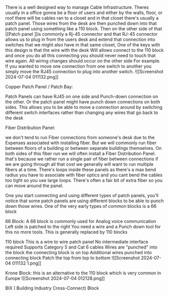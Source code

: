 There is a well designed way to manage Cable Infrastructure. Theres usually in a office gonna be a floor of users and either by the walls, floor, or roof there will be cables ran to a closet and in that closet there's usually a patch panel. Those wires from the desk are then punched down into that patch panel using something like a 110 block. Then on the other side of that [[Patch panel ]]is commonly a Rj-45 connector and that RJ-45 connector allows us to plug in from the users desk and extend that connection into switches that we might also have in that same closet, One of the keys with this design is that the wire with the desk Will allows connect to the 110 block and once you do all this connecting you should never need to touch that wire again. All wiring changes should occur on the other side For example. If you wanted to move one connection from one switch to another  you simply move the RJ45 connection to plug into another switch. ![[Screenshot 2024-07-04 011132.png]]





Copper Patch Panel / Patch Bay:

Patch Panels can have RJ45 on one side and Punch-down connection on the other. Or the patch panel might have punch down connections on both sides. 
This allows you to be able to move a connection around by switching different switch interfaces rather than changing any wires that go back to the desk 







Fiber Distribution Panel:

we don't tend to run Fiber connections from someone's desk due to the Expenses associated with installing fiber. But we will commonly run fiber between floors of a building or between separate buildings themselves. On both sides of this fiber run we will often install a Fiber Distribution Panel.
that's because we rather run a single pair of fiber between connections if we are going through all that cost we generally will want to run multiple fibers at a time. There's loops inside  these panels as there's a max bend radius you have to associate with fiber optics and you cant bend the cables too tight so you use large loops. There's often a fair bit of extra fiber so you can move around the panel. 





One you start connecting and using different types of patch panels, you'll notice that some patch panels are using different blocks to be able to punch down those wires. One of the very early types of common blocks is a 66 block 


66 Block:
A 66 block is commonly used for Analog voice communication 
Left side is patched to the right 
You need a wire and a Punch down tool for this no more tools.
This is generally replaced by 110 blocks





110 block
This is a wire to wire patch panel
No intermediate interface required
Supports Category 5 and Cat 6 cables
Wires are "punched" into the block the connecting block is on top
Additional wires punched into connecting block 
Patch the top from top to bottom ![[Screenshot 2024-07-04 011132 1.png]]






Krone Block:
this is an alternative to the 110 block which is very common in Europe ![[Screenshot 2024-07-04 012128.png]]






BIX ( Building Industry Cross-Connect) Block 
